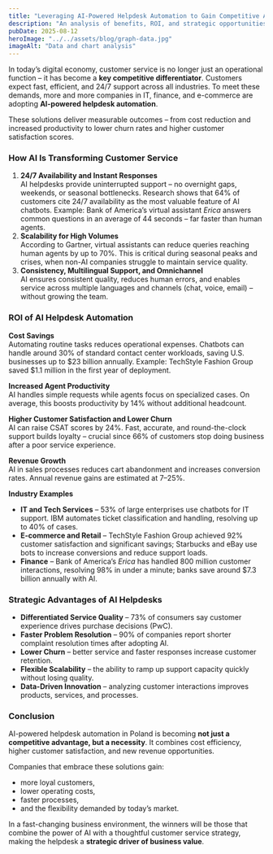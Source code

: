 ```yaml
---
title: "Leveraging AI-Powered Helpdesk Automation to Gain Competitive Advantage"
description: "An analysis of benefits, ROI, and strategic opportunities for companies in Poland"
pubDate: 2025-08-12
heroImage: "../../assets/blog/graph-data.jpg"
imageAlt: "Data and chart analysis"
---
```


<p>In today’s digital economy, customer service is no longer just an operational function – it has become a <strong>key competitive differentiator</strong>. Customers expect fast, efficient, and 24/7 support across all industries. To meet these demands, more and more companies in IT, finance, and e-commerce are adopting <strong>AI-powered helpdesk automation</strong>.</p>

<p>These solutions deliver measurable outcomes – from cost reduction and increased productivity to lower churn rates and higher customer satisfaction scores.</p>

<h3><strong>How AI Is Transforming Customer Service</strong></h3>

<ol>
<li><strong>24/7 Availability and Instant Responses</strong><br /> AI helpdesks provide uninterrupted support – no overnight gaps, weekends, or seasonal bottlenecks. Research shows that 64% of customers cite 24/7 availability as the most valuable feature of AI chatbots. Example: Bank of America’s virtual assistant <em>Erica</em> answers common questions in an average of 44 seconds – far faster than human agents.</li>

<li><strong>Scalability for High Volumes</strong><br /> According to Gartner, virtual assistants can reduce queries reaching human agents by up to 70%. This is critical during seasonal peaks and crises, when non-AI companies struggle to maintain service quality.</li>

<li><strong>Consistency, Multilingual Support, and Omnichannel</strong><br /> AI ensures consistent quality, reduces human errors, and enables service across multiple languages and channels (chat, voice, email) – without growing the team.</li>
</ol>

<h3><strong>ROI of AI Helpdesk Automation</strong></h3>

<p><strong>Cost Savings</strong><br /> Automating routine tasks reduces operational expenses. Chatbots can handle around 30% of standard contact center workloads, saving U.S. businesses up to $23 billion annually. Example: TechStyle Fashion Group saved $1.1 million in the first year of deployment.</p>

<p><strong>Increased Agent Productivity</strong><br /> AI handles simple requests while agents focus on specialized cases. On average, this boosts productivity by 14% without additional headcount.</p>

<p><strong>Higher Customer Satisfaction and Lower Churn</strong><br /> AI can raise CSAT scores by 24%. Fast, accurate, and round-the-clock support builds loyalty – crucial since 66% of customers stop doing business after a poor service experience.</p>

<p><strong>Revenue Growth</strong><br /> AI in sales processes reduces cart abandonment and increases conversion rates. Annual revenue gains are estimated at 7–25%.</p>

<p><strong>Industry Examples</strong></p>

<ul>
<li><strong>IT and Tech Services</strong> – 53% of large enterprises use chatbots for IT support. IBM automates ticket classification and handling, resolving up to 40% of cases.</li>
<li><strong>E-commerce and Retail</strong> – TechStyle Fashion Group achieved 92% customer satisfaction and significant savings; Starbucks and eBay use bots to increase conversions and reduce support loads.</li>
<li><strong>Finance</strong> – Bank of America’s <em>Erica</em> has handled 800 million customer interactions, resolving 98% in under a minute; banks save around $7.3 billion annually with AI.</li>
</ul>

<h3><strong>Strategic Advantages of AI Helpdesks</strong></h3>

<ul>
<li><strong>Differentiated Service Quality</strong> – 73% of consumers say customer experience drives purchase decisions (PwC).</li>
<li><strong>Faster Problem Resolution</strong> – 90% of companies report shorter complaint resolution times after adopting AI.</li>
<li><strong>Lower Churn</strong> – better service and faster responses increase customer retention.</li>
<li><strong>Flexible Scalability</strong> – the ability to ramp up support capacity quickly without losing quality.</li>
<li><strong>Data-Driven Innovation</strong> – analyzing customer interactions improves products, services, and processes.</li>
</ul>

<h3><strong>Conclusion</strong></h3>

<p>AI-powered helpdesk automation in Poland is becoming <strong>not just a competitive advantage, but a necessity</strong>. It combines cost efficiency, higher customer satisfaction, and new revenue opportunities.</p>

<p>Companies that embrace these solutions gain:</p>

<ul>
<li>more loyal customers,</li>
<li>lower operating costs,</li>
<li>faster processes,</li>
<li>and the flexibility demanded by today’s market.</li>
</ul>

<p>In a fast-changing business environment, the winners will be those that combine the power of AI with a thoughtful customer service strategy, making the helpdesk a <strong>strategic driver of business value</strong>.</p>
